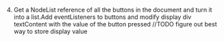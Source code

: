 4. Get a NodeList reference of all the buttons in the document and turn it into a list.Add eventListeners to buttons and modify display div textContent with the value of the button pressed 
//TODO figure out best way to store display value